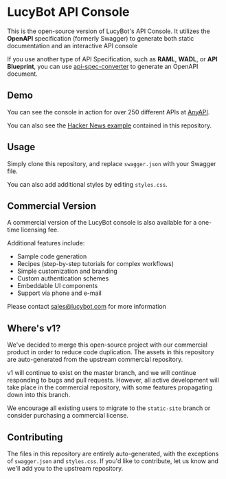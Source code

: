 # LucyBot API Console

This is the open-source version of LucyBot's API Console.  It utilizes the **OpenAPI** specification
(formerly Swagger) to generate both static documentation and an interactive API console


If you use another type of API Specification, such as **RAML**, **WADL**, or **API Blueprint**,
you can use [api-spec-converter](https://github.com/lucybot/api-spec-converter) to generate an OpenAPI document.

## Demo
You can see the console in action for over 250 different APIs at [AnyAPI](https://any-api.com).

You can also see the [Hacker News example](http://lucybot.github.io/lucy-console)
contained in this repository.

## Usage
Simply clone this repository, and replace `swagger.json` with your Swagger file.

You can also add additional styles by editing `styles.css`.

## Commercial Version

A commercial version of the LucyBot console is also available for a one-time licensing fee.

Additional features include:
* Sample code generation
* Recipes (step-by-step tutorials for complex workflows)
* Simple customization and branding
* Custom authentication schemes
* Embeddable UI components
* Support via phone and e-mail

Please contact sales@lucybot.com for more information

## Where's v1?
We've decided to merge this open-source project with our commercial product in order
to reduce code duplication. The assets in this repository are auto-generated from
the upstream commercial repository.

v1 will continue to exist on the master branch, and we will continue responding
to bugs and pull requests. However, all active development will take place in
the commercial repository, with some features propagating down into this branch.

We encourage all existing users to migrate to the `static-site` branch or consider
purchasing a commercial license.

## Contributing
The files in this repository are entirely auto-generated, with the exceptions of
`swagger.json` and `styles.css`.  If you'd like to contribute, let us know and we'll
add you to the upstream repository.
